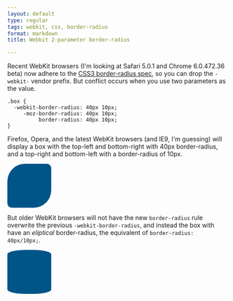 ```yaml
---
layout: default
type: regular
tags: webkit, css, border-radius
format: markdown
title: Webkit 2-parameter border-radius

---
```



Recent WebKit browsers (I'm looking at Safari 5.0.1 and Chrome 6.0.472.36 beta) now adhere to the [CSS3 border-radius spec](http://www.w3.org/TR/css3-background/#the-border-radius), so you can drop the `-webkit-` vendor prefix. But conflict occurs when you use two parameters as the value.

    .box {
      -webkit-border-radius: 40px 10px;
         -moz-border-radius: 40px 10px;
              border-radius: 40px 10px;
    }


Firefox, Opera, and the latest WebKit browsers (and IE9, I'm guessing) will display a box with the top-left and bottom-right with 40px border-radius, and a top-right and bottom-left with a border-radius of 10px. 

<div style="background: #058; width: 100px; height: 100px; margin-bottom: 0.8em; -webkit-border-radius: 40px 10px; -moz-border-radius: 40px 10px; border-radius: 40px 10px;"> </div>


But older WebKit browsers will not have the new `border-radius` rule overwrite the previous `-webkit-border-radius`, and instead the box with have an _eliptical_ border-radius, the equivalent of `border-radius: 40px/10px;`.

<div style="background: #058; width: 100px; height: 100px; margin-bottom: 0.8em;  -webkit-border-radius: 40px/10px; -moz-border-radius: 40px/10px; border-radius: 40px/10px;"> </div>